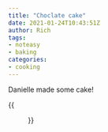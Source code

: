 ```yaml
---
title: "Choclate cake"
date: 2021-01-24T10:43:51Z
author: Rich
tags: 
- noteasy
- baking
categories: 
- cooking
---
```



Danielle made some cake!

{{<figure src="cake.jpg">}}
